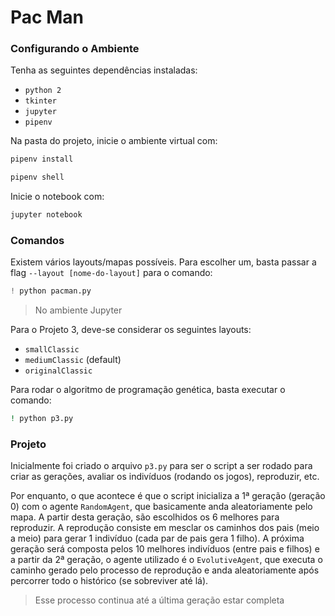 # Pac Man

### Configurando o Ambiente

Tenha as seguintes dependências instaladas:

- `python 2`
- `tkinter`
- `jupyter`
- `pipenv`

Na pasta do projeto, inicie o ambiente virtual com:

```sh
pipenv install

pipenv shell
```

Inicie o notebook com:

```sh
jupyter notebook
```

### Comandos

Existem vários layouts/mapas possíveis. Para escolher um, basta passar a flag `--layout [nome-do-layout]` para o comando:

```python
! python pacman.py
```

> No ambiente Jupyter

Para o Projeto 3, deve-se considerar os seguintes layouts:

- `smallClassic`
- `mediumClassic` (default)
- `originalClassic`


Para rodar o algoritmo de programação genética, basta executar o comando:

```sh
! python p3.py
```

### Projeto

Inicialmente foi criado o arquivo `p3.py` para ser o script a ser rodado para criar as gerações, avaliar os indivíduos (rodando os jogos), reproduzir, etc.

Por enquanto, o que acontece é que o script inicializa a 1ª geração (geração 0) com o agente `RandomAgent`, que basicamente anda aleatoriamente pelo mapa. A partir desta geração, são escolhidos os 6 melhores para reproduzir. A reprodução consiste em mesclar os caminhos dos pais (meio a meio) para gerar 1 indivíduo (cada par de pais gera 1 filho). A próxima geração será composta pelos 10 melhores indivíduos (entre pais e filhos) e a partir da 2ª geração, o agente utilizado é o `EvolutiveAgent`, que executa o caminho gerado pelo processo de reprodução e anda aleatoriamente após percorrer todo o histórico (se sobreviver até lá).

> Esse processo continua até a última geração estar completa